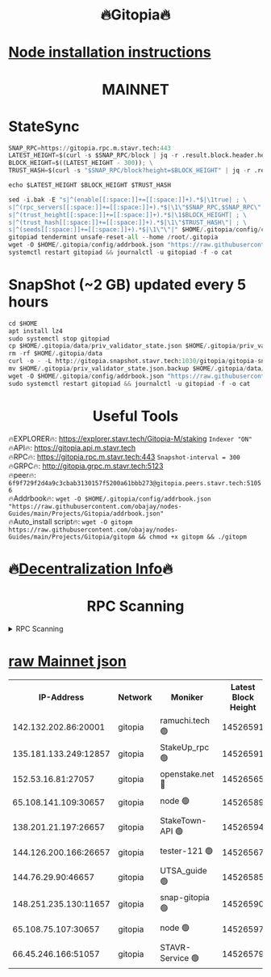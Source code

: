<h1 align="center"> 🔥Gitopia🔥</h1>

[Node installation instructions](https://github.com/obajay/nodes-Guides/tree/main/Projects/Gitopia)
=

<h1 align="center"> MAINNET</h1>

# StateSync
```python
SNAP_RPC=https://gitopia.rpc.m.stavr.tech:443
LATEST_HEIGHT=$(curl -s $SNAP_RPC/block | jq -r .result.block.header.height); \
BLOCK_HEIGHT=$((LATEST_HEIGHT - 300)); \
TRUST_HASH=$(curl -s "$SNAP_RPC/block?height=$BLOCK_HEIGHT" | jq -r .result.block_id.hash)

echo $LATEST_HEIGHT $BLOCK_HEIGHT $TRUST_HASH

sed -i.bak -E "s|^(enable[[:space:]]+=[[:space:]]+).*$|\1true| ; \
s|^(rpc_servers[[:space:]]+=[[:space:]]+).*$|\1\"$SNAP_RPC,$SNAP_RPC\"| ; \
s|^(trust_height[[:space:]]+=[[:space:]]+).*$|\1$BLOCK_HEIGHT| ; \
s|^(trust_hash[[:space:]]+=[[:space:]]+).*$|\1\"$TRUST_HASH\"| ; \
s|^(seeds[[:space:]]+=[[:space:]]+).*$|\1\"\"|" $HOME/.gitopia/config/config.toml
gitopiad tendermint unsafe-reset-all --home /root/.gitopia
wget -O $HOME/.gitopia/config/addrbook.json "https://raw.githubusercontent.com/obajay/nodes-Guides/main/Projects/Gitopia/addrbook.json"
systemctl restart gitopiad && journalctl -u gitopiad -f -o cat
```
# SnapShot (~2 GB) updated every 5 hours
```python
cd $HOME
apt install lz4
sudo systemctl stop gitopiad
cp $HOME/.gitopia/data/priv_validator_state.json $HOME/.gitopia/priv_validator_state.json.backup
rm -rf $HOME/.gitopia/data
curl -o - -L http://gitopia.snapshot.stavr.tech:1030/gitopia/gitopia-snap.tar.lz4 | lz4 -c -d - | tar -x -C $HOME/.gitopia --strip-components 2
mv $HOME/.gitopia/priv_validator_state.json.backup $HOME/.gitopia/data/priv_validator_state.json
wget -O $HOME/.gitopia/config/addrbook.json "https://raw.githubusercontent.com/obajay/nodes-Guides/main/Projects/Gitopia/addrbook.json"
sudo systemctl restart gitopiad && journalctl -u gitopiad -f -o cat
```
 <h1 align="center"> Useful Tools</h1>

🔥EXPLORER🔥:      https://explorer.stavr.tech/Gitopia-M/staking  `Indexer "ON"` \
🔥API🔥: 			 		 https://gitopia.api.m.stavr.tech \
🔥RPC🔥:           https://gitopia.rpc.m.stavr.tech:443              `Snapshot-interval = 300` \
🔥GRPC🔥:          http://gitopia.grpc.m.stavr.tech:5123 \
🔥peer🔥:					 `6f9f729f2d4a9c3cbab3130157f5200a61bbb273@gitopia.peers.stavr.tech:51056` \
🔥Addrbook🔥:    ```wget -O $HOME/.gitopia/config/addrbook.json "https://raw.githubusercontent.com/obajay/nodes-Guides/main/Projects/Gitopia/addrbook.json"``` \
🔥Auto_install script🔥: ```wget -O gitopm https://raw.githubusercontent.com/obajay/nodes-Guides/main/Projects/Gitopia/gitopm && chmod +x gitopm && ./gitopm```

🔥[Decentralization Info](https://github.com/obajay/StateSync-snapshots/tree/main/Projects/Gitopia/Decentralization)🔥
=

<h1 align="center"> RPC Scanning</h1>

<details>
<summary>RPC Scanning</summary>

<h2 align="center"> We scan nodes in real time every 4 hours. And we provide the final result of RPC endpoints.
We cannot influence the operation of these nodes in any way. </h2>


```python
If Voting Power is higher than 0 --> then the Node is a validator of the network and may be subject to attack and be a potential threat to the chain.
```
```python
We marked such validators with a red symbol
```

</details>

[raw Mainnet json](https://rpc-check.gitopm.stavr.tech/gitopm/rpc-gitopm-result.json)
=

<table><tr><th>IP-Address</th><th>Network</th><th>Moniker</th><th>Latest Block Height</th><th>Earliest Block Height</th><th>Catching Up</th><th>Tx Index</th><th>Voting Power</th><th>Scan Time</th></tr><tr><td>142.132.202.86:20001</td><td>gitopia</td><td>ramuchi.tech 🟢</td><td>14526591</td><td>6548337</td><td>False</td><td>on</td><td>0</td><td>2024-02-28T09:39:36.541901466UTC</td></tr><tr><td>135.181.133.249:12857</td><td>gitopia</td><td>StakeUp_rpc 🟢</td><td>14526591</td><td>8010001</td><td>False</td><td>on</td><td>0</td><td>2024-02-28T09:39:36.854537896UTC</td></tr><tr><td>152.53.16.81:27057</td><td>gitopia</td><td>openstake.net 🔴</td><td>14526565</td><td>10455001</td><td>False</td><td>off</td><td>53771</td><td>2024-02-28T09:38:55.557327110UTC</td></tr><tr><td>65.108.141.109:30657</td><td>gitopia</td><td>node 🟢</td><td>14526589</td><td>12299845</td><td>False</td><td>on</td><td>0</td><td>2024-02-28T09:39:33.846896553UTC</td></tr><tr><td>138.201.21.197:26657</td><td>gitopia</td><td>StakeTown-API 🟢</td><td>14526594</td><td>12733501</td><td>False</td><td>on</td><td>0</td><td>2024-02-28T09:39:41.278856347UTC</td></tr><tr><td>144.126.200.166:26657</td><td>gitopia</td><td>tester-121 🟢</td><td>14526567</td><td>12832814</td><td>False</td><td>off</td><td>0</td><td>2024-02-28T09:38:57.936315426UTC</td></tr><tr><td>144.76.29.90:46657</td><td>gitopia</td><td>UTSA_guide 🟢</td><td>14526585</td><td>13035301</td><td>False</td><td>on</td><td>0</td><td>2024-02-28T09:39:27.309762268UTC</td></tr><tr><td>148.251.235.130:11657</td><td>gitopia</td><td>snap-gitopia 🟢</td><td>14526590</td><td>14079001</td><td>False</td><td>on</td><td>0</td><td>2024-02-28T09:39:34.239748758UTC</td></tr><tr><td>65.108.75.107:30657</td><td>gitopia</td><td>node 🟢</td><td>14526597</td><td>14269230</td><td>False</td><td>on</td><td>0</td><td>2024-02-28T09:39:47.695473894UTC</td></tr><tr><td>66.45.246.166:51057</td><td>gitopia</td><td>STAVR-Service 🟢</td><td>14526579</td><td>14515501</td><td>False</td><td>on</td><td>0</td><td>2024-02-28T09:39:16.880238704UTC</td></tr></table>
